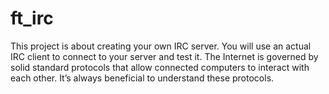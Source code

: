 # ft_irc
This project is about creating your own IRC server. You will use an actual IRC client to connect to your server and test it. The Internet is governed by solid standard protocols that allow connected computers to interact with each other. It’s always beneficial to understand these protocols.
